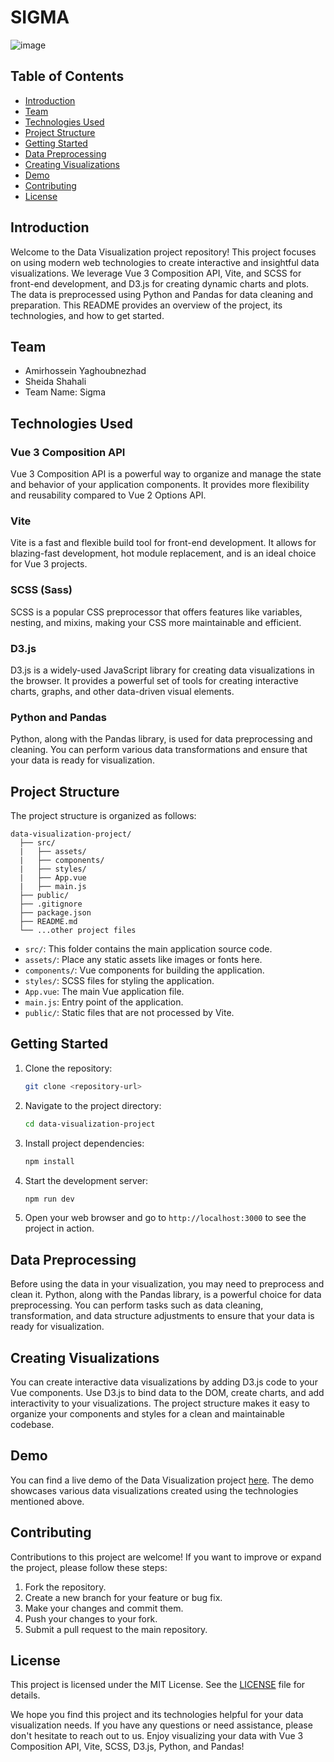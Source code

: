 # SIGMA
![image](https://github.com/imblackline/Sigma/assets/37950099/82500655-872c-416e-9571-03eda07a8e1c)

## Table of Contents
- [Introduction](#introduction)
- [Team](#team)
- [Technologies Used](#technologies-used)
- [Project Structure](#project-structure)
- [Getting Started](#getting-started)
- [Data Preprocessing](#data-preprocessing)
- [Creating Visualizations](#creating-visualizations)
- [Demo](#demo)
- [Contributing](#contributing)
- [License](#license)

## Introduction

Welcome to the Data Visualization project repository! This project focuses on using modern web technologies to create interactive and insightful data visualizations. We leverage Vue 3 Composition API, Vite, and SCSS for front-end development, and D3.js for creating dynamic charts and plots. The data is preprocessed using Python and Pandas for data cleaning and preparation. This README provides an overview of the project, its technologies, and how to get started.

## Team

- Amirhossein Yaghoubnezhad
- Sheida Shahali
- Team Name: Sigma

## Technologies Used

### Vue 3 Composition API
Vue 3 Composition API is a powerful way to organize and manage the state and behavior of your application components. It provides more flexibility and reusability compared to Vue 2 Options API.

### Vite
Vite is a fast and flexible build tool for front-end development. It allows for blazing-fast development, hot module replacement, and is an ideal choice for Vue 3 projects.

### SCSS (Sass)
SCSS is a popular CSS preprocessor that offers features like variables, nesting, and mixins, making your CSS more maintainable and efficient.

### D3.js
D3.js is a widely-used JavaScript library for creating data visualizations in the browser. It provides a powerful set of tools for creating interactive charts, graphs, and other data-driven visual elements.

### Python and Pandas
Python, along with the Pandas library, is used for data preprocessing and cleaning. You can perform various data transformations and ensure that your data is ready for visualization.

## Project Structure

The project structure is organized as follows:

```
data-visualization-project/
  ├── src/
  |   ├── assets/
  |   ├── components/
  |   ├── styles/
  |   ├── App.vue
  |   ├── main.js
  ├── public/
  ├── .gitignore
  ├── package.json
  ├── README.md
  └── ...other project files
```

- `src/`: This folder contains the main application source code.
- `assets/`: Place any static assets like images or fonts here.
- `components/`: Vue components for building the application.
- `styles/`: SCSS files for styling the application.
- `App.vue`: The main Vue application file.
- `main.js`: Entry point of the application.
- `public/`: Static files that are not processed by Vite.

## Getting Started

1. Clone the repository:

   ```bash
   git clone <repository-url>
   ```

2. Navigate to the project directory:

   ```bash
   cd data-visualization-project
   ```

3. Install project dependencies:

   ```bash
   npm install
   ```

4. Start the development server:

   ```bash
   npm run dev
   ```

5. Open your web browser and go to `http://localhost:3000` to see the project in action.

## Data Preprocessing

Before using the data in your visualization, you may need to preprocess and clean it. Python, along with the Pandas library, is a powerful choice for data preprocessing. You can perform tasks such as data cleaning, transformation, and data structure adjustments to ensure that your data is ready for visualization.

## Creating Visualizations

You can create interactive data visualizations by adding D3.js code to your Vue components. Use D3.js to bind data to the DOM, create charts, and add interactivity to your visualizations. The project structure makes it easy to organize your components and styles for a clean and maintainable codebase.

## Demo

You can find a live demo of the Data Visualization project [here](#). The demo showcases various data visualizations created using the technologies mentioned above.

## Contributing

Contributions to this project are welcome! If you want to improve or expand the project, please follow these steps:

1. Fork the repository.
2. Create a new branch for your feature or bug fix.
3. Make your changes and commit them.
4. Push your changes to your fork.
5. Submit a pull request to the main repository.

## License

This project is licensed under the MIT License. See the [LICENSE](LICENSE) file for details.

We hope you find this project and its technologies helpful for your data visualization needs. If you have any questions or need assistance, please don't hesitate to reach out to us. Enjoy visualizing your data with Vue 3 Composition API, Vite, SCSS, D3.js, Python, and Pandas!
